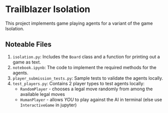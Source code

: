 # Trailblazer Isolation

This project implements game playing agents for a variant of the game Isolation.

## Noteable Files
1. `isolation.py`: Includes the `Board` class and a function for printing out a game as text. 
2. `notebook.ipynb`: The code to implement the required methods for the agents.
3. `player_submission_tests.py`: Sample tests to validate the agents locally.
4. `test_players.py`: Contains 2 player types to test agents locally:
    - `RandomPlayer` - chooses a legal move randomly from among the available legal moves
    - `HumanPlayer` - allows *YOU* to play against the AI in terminal (else use `InteractiveGame` in jupyter)